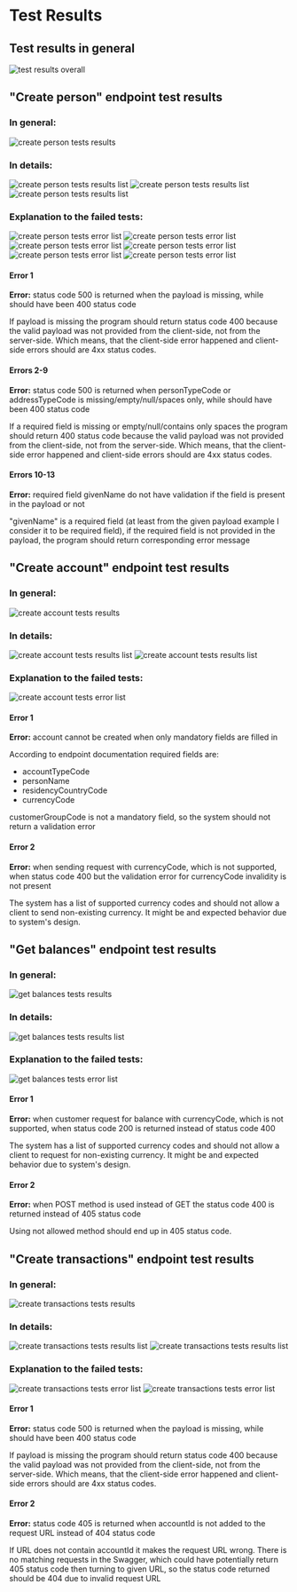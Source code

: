# Test Results

## Test results in general
![test results overall](../results_images/img.png)

## "Create person" endpoint test results
### In general:
![create person tests results](../results_images/img_1.png)
### In details:
![create person tests results list](../results_images/img_2.png)
![create person tests results list](../results_images/img_3.png)
![create person tests results list](../results_images/img_4.png)

### Explanation to the failed tests:
![create person tests error list](../results_images/img_5.png)
![create person tests error list](../results_images/img_6.png)
![create person tests error list](../results_images/img_7.png)
![create person tests error list](../results_images/img_8.png)
![create person tests error list](../results_images/img_9.png)
![create person tests error list](../results_images/img_10.png)

#### **Error 1**
**Error:** status code 500 is returned when the payload is missing, while should have been 400 status code

If payload is missing the program should return status code 400 because the valid payload was not provided from the 
client-side, not from the server-side. Which means, that the client-side error happened and client-side errors should 
are 4xx status codes.


#### **Errors 2-9**
**Error:** status code 500 is returned when personTypeCode or addressTypeCode is missing/empty/null/spaces only, while should have been 400 status code

If a required field is missing or empty/null/contains only spaces the program should return 400 status code
because the valid payload was not provided from the client-side, not from the server-side. Which means, that the client-side error happened and client-side errors should
are 4xx status codes.

#### **Errors 10-13**
**Error:** required field givenName do not have validation if the field is present in the payload or not

"givenName" is a required field (at least from the given payload example I consider it to be required field),
if the required field is not provided in the payload, the program should return corresponding error message

## "Create account" endpoint test results
### In general:
![create account tests results](../results_images/img_11.png)
### In details:
![create account tests results list](../results_images/img_12.png)
![create account tests results list](../results_images/img_13.png)
### Explanation to the failed tests:
![create account tests error list](../results_images/img_14.png)
#### **Error 1**
**Error:** account cannot be created when only mandatory fields are filled in

According to endpoint documentation required fields are:
* accountTypeCode
* personName
* residencyCountryCode
* currencyCode

customerGroupCode is not a mandatory field, so the system should not return a validation error

#### **Error 2**
**Error:** when sending request with currencyCode, which is not supported, when status code 400 but the validation error
for currencyCode invalidity is not present

The system has a list of supported currency codes and should not allow a client to send non-existing currency. It
might be and expected behavior due to system's design.

## "Get balances" endpoint test results
### In general:
![get balances tests results](../results_images/img_15.png)
### In details:
![get balances tests results list](../results_images/img_20.png)
### Explanation to the failed tests:
![get balances tests error list](../results_images/img_21.png)
#### **Error 1**
**Error:** when customer request for balance with currencyCode, which is not supported, when status code 200 is returned 
instead of status code 400

The system has a list of supported currency codes and should not allow a client to request for non-existing currency. It 
might be and expected behavior due to system's design.

#### **Error 2**
**Error:** when POST method is used instead of GET the status code 400 is returned instead of 405 status code

Using not allowed method should end up in 405 status code.

## "Create transactions" endpoint test results
### In general:
![create transactions tests results](../results_images/img_16.png)
### In details:
![create transactions tests results list](../results_images/img_17.png)
![create transactions tests results list](../results_images/img_18.png)
### Explanation to the failed tests:
![create transactions tests error list](../results_images/img_19.png)
![create transactions tests error list](../results_images/img_19.png)
#### **Error 1**
**Error:** status code 500 is returned when the payload is missing, while should have been 400 status code

If payload is missing the program should return status code 400 because the valid payload was not provided from the
client-side, not from the server-side. Which means, that the client-side error happened and client-side errors should
are 4xx status codes.
#### **Error 2**
**Error:** status code 405 is returned when accountId is not added to the request URL instead of 404 status code

If URL does not contain accountId it makes the request URL wrong. There is no matching requests in the Swagger, which 
could have potentially return 405 status code then turning to given URL, so the status code returned should be 404 due 
to invalid request URL
